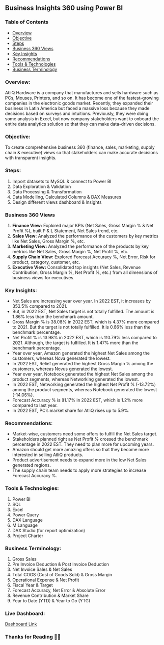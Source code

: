 ## Business Insights 360 using Power BI

### Table of Contents
- [Overview](#overview)
- [Objective](#objective)
- [Steps](#steps)
- [Business 360 Views](#business-360-views)
- [Key Insights](#key-insights)
- [Recommendations](#recommendations)
- [Tools & Technologies](#tools-&-technologies)
- [Business Terminology](#business-terminology)

### Overview:
AtliQ Hardware is a company that manufactures and sells hardware such as PCs, Mouses, Printers, and so on. It has become one of the fastest-growing companies in the electronic goods market. Recently, they expanded their business in Latin America but faced a massive loss because they made decisions based on surveys and intuitions. Previously, they were doing some analysis in Excel, but now company stakeholders want to onboard the entire data analytics solution so that they can make data-driven decisions.

### Objective:
To create comprehensive business 360 (finance, sales, marketing, supply chain & executive) views so that stakeholders can make accurate decisions with transparent insights.

### Steps: 
1. Import datasets to MySQL & connect to Power BI
2. Data Exploration & Validation
3. Data Processing & Transformation
4. Data Modelling, Calculated Columns & DAX Measures
5. Design different views dashboard & Insights

### Business 360 Views
1. **Finance View:** Explored major KPIs (Net Sales, Gross Margin % & Net Profit %), built P & L Statement, Net Sales trend, etc.
2. **Sales View:** Analyzed the performance of the customers by key metrics like Net Sales, Gross Margin %, etc.
3. **Marketing View:** Analyzed the performance of the products by key metrics like Net Sales, Gross Margin %, Net Profit %, etc.
4. **Supply Chain View:** Explored Forecast Accuracy %, Net Error, Risk for product, category, customer, etc.
5. **Executive View:** Consolidated top insights (Net Sales, Revenue Contribution, Gross Margin %, Net Profit %, etc.) from all dimensions of business views for executives.


### Key Insights:
- Net Sales are increasing year over year. In 2022 EST, it increases by 353.5% compared to 2021.
- But, in 2022 EST, Net Sales target is not totally fulfilled. The amount is 1.86% less than the benchmark amount.
- Gross Margin % is 38.08% in 2022 EST, which is 4.37% more compared to 2021. But the target is not totally fulfilled. It is 0.66% less than the benchmark percentage.
- Net Profit % is 13.98% in 2022 EST, which is 110.79% less compared to 2021. Although, the target is fulfilled. It is 1.47% more than the benchmark percentage.
- Year over year, Amazon generated the highest Net Sales among the customers, whereas Nova generated the lowest.
- In 2022 EST, Relief generated the highest Gross Margin % among the customers, whereas Novus generated the lowest.
- Year over year, Notebook generated the highest Net Sales among the product segments, whereas Networking generated the lowest.
- In 2022 EST, Networking generated the highest Net Profit % (-13.72%) among the product segments, whereas Notebook generated the lowest (-14.06%).
- Forecast Accuracy % is 81.17% in 2022 EST, which is 1.2% more compared to last year.
- In 2022 EST, PC’s market share for AtliQ rises up to 5.9%.

### Recommendations:
- Market-wise, customers need some offers to fulfill the Net Sales target.
- Stakeholders planned right as Net Profit % crossed the benchmark percentage in 2022 EST. They need to plan more for upcoming years.
- Amazon should get more amazing offers so that they become more interested in selling AtliQ products.
- Product advertisement needs to expand more in the low Net Sales generated regions.
- The supply chain team needs to apply more strategies to increase Forecast Accuracy %.

### Tools & Technologies: 
1.	Power BI
2.	SQL
3.	Excel
4.	Power Query
5.	DAX Language
6.	M Language
7.	DAX Studio (for report optimization)
8.	Project Charter

### Business Terminology:
1.	Gross Sales
2.	Pre Invoice Deduction & Post Invoice Deduction
3.	Net Invoice Sales & Net Sales
4.	Total COGS (Cost of Goods Sold) & Gross Margin
5.	Operational Expense & Net Profit
6.	Fiscal Year & Target
7.	Forecast Accuracy, Net Error & Absolute Error
8.	Revenue Contribution & Market Share
9.	Year to Date (YTD) & Year to Go (YTG)

### Live Dashboard:
[Dashboard Link](https://app.powerbi.com/view?r=eyJrIjoiZWJkYjg1MTgtOTRjZC00YTBiLWFkMmItMTgyOTA5ZjkzNGU0IiwidCI6ImM2ZTU0OWIzLTVmNDUtNDAzMi1hYWU5LWQ0MjQ0ZGM1YjJjNCJ9)

### Thanks for Reading 🌸🌸
